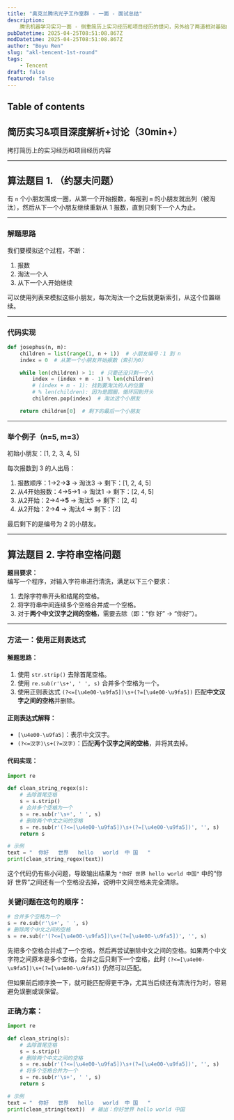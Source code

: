 ```yaml
---
title: "奥克兰腾讯光子工作室群 - 一面 - 面试总结"
description: 
    腾讯机器学习实习一面 - 侧重简历上实习经历和项目经历的提问，另外给了两道相对基础的算法题目
pubDatetime: 2025-04-25T08:51:08.867Z
modDatetime: 2025-04-25T08:51:08.867Z
author: "Boyu Ren"
slug: "akl-tencent-1st-round"
tags: 
    - Tencent
draft: false
featured: false
---
```


## Table of contents
## 简历实习&项目深度解析+讨论（30min+）
拷打简历上的实习经历和项目经历内容  

---

## 算法题目 1. （约瑟夫问题）
有 `n` 个小朋友围成一圈，从第一个开始报数，每报到 `m` 的小朋友就出列（被淘汰），然后从下一个小朋友继续重新从 1 报数，直到只剩下一个人为止。

---

### 解题思路
我们要模拟这个过程，不断：
1. 报数
2. 淘汰一个人
3. 从下一个人开始继续

可以使用列表来模拟这些小朋友，每次淘汰一个之后就更新索引，从这个位置继续。

---

### 代码实现

```python
def josephus(n, m):
    children = list(range(1, n + 1))  # 小朋友编号：1 到 n
    index = 0  # 从第一个小朋友开始报数（索引为0）

    while len(children) > 1:  # 只要还没只剩一个人
        index = (index + m - 1) % len(children)
        # (index + m - 1): 找到要淘汰的人的位置
        # % len(children): 因为是圆圈，循环回到开头
        children.pop(index)  # 淘汰这个小朋友

    return children[0]  # 剩下的最后一个小朋友
```

---

### 举个例子（n=5, m=3）

初始小朋友：[1, 2, 3, 4, 5]

每次报数到 3 的人出局：

1. 报数顺序：1→2→**3** → 淘汰3 → 剩下：[1, 2, 4, 5]
2. 从4开始报数：4→5→**1** → 淘汰1 → 剩下：[2, 4, 5]
3. 从2开始：2→4→**5** → 淘汰5 → 剩下：[2, 4]
4. 从2开始：2→**4** → 淘汰4 → 剩下：[2]

最后剩下的是编号为 2 的小朋友。



---

## 算法题目 2. 字符串空格问题

**题目要求：**  
编写一个程序，对输入字符串进行清洗，满足以下三个要求：
1. 去除字符串开头和结尾的空格。
2. 将字符串中间连续多个空格合并成一个空格。
3. 对于**两个中文汉字之间的空格**，需要去除（即：“你 好” → “你好”）。

---

### 方法一：使用正则表达式  

#### 解题思路：
1. 使用 `str.strip()` 去除首尾空格。
2. 使用 `re.sub(r'\s+', ' ', s)` 合并多个空格为一个。
3. 使用正则表达式 `(?<=[\u4e00-\u9fa5])\s+(?=[\u4e00-\u9fa5])` 匹配**中文汉字之间的空格**并删除。

#### 正则表达式解释：
- `[\u4e00-\u9fa5]`：表示中文汉字。
- `(?<=汉字)\s+(?=汉字)`：匹配**两个汉字之间的空格**，并将其去掉。

#### 代码实现：
```python
import re

def clean_string_regex(s):
    # 去除首尾空格
    s = s.strip()
    # 合并多个空格为一个
    s = re.sub(r'\s+', ' ', s)
    # 删除两个中文之间的空格
    s = re.sub(r'(?<=[\u4e00-\u9fa5])\s+(?=[\u4e00-\u9fa5])', '', s)
    return s

# 示例
text = "  你好   世界   hello   world  中 国   "
print(clean_string_regex(text))  
```


这个代码仍有些小问题，导致输出结果为 `"你好 世界 hello world 中国"` 中的“你好 世界”之间还有一个空格没去掉，说明中文间空格未完全清除。


### 关键问题在这句的顺序：

```python
# 合并多个空格为一个
s = re.sub(r'\s+', ' ', s)
# 删除两个中文之间的空格
s = re.sub(r'(?<=[\u4e00-\u9fa5])\s+(?=[\u4e00-\u9fa5])', '', s)
```

先把多个空格合并成了一个空格，然后再尝试删除中文之间的空格。如果两个中文字符之间原本是多个空格，合并之后只剩下一个空格，此时 `(?<=[\u4e00-\u9fa5])\s+(?=[\u4e00-\u9fa5])` 仍然可以匹配。

但如果前后顺序换一下，就可能匹配得更干净，尤其当后续还有清洗行为时，容易避免误删或误保留。


### 正确方案：

```python
import re

def clean_string(s):
    # 去除首尾空格
    s = s.strip()  
    # 删除两个中文之间的空格
    s = re.sub(r'(?<=[\u4e00-\u9fa5])\s+(?=[\u4e00-\u9fa5])', '', s)
    # 将多个空格合并为一个
    s = re.sub(r'\s+', ' ', s)
    return s

# 示例
text = "  你好   世界   hello   world  中 国   "
print(clean_string(text))  # 输出：你好世界 hello world 中国
```

